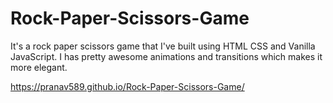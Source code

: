 # Rock-Paper-Scissors-Game
It's a rock paper scissors game that I've built using HTML CSS and Vanilla JavaScript. I has pretty awesome animations and transitions which makes it more elegant.


https://pranav589.github.io/Rock-Paper-Scissors-Game/
